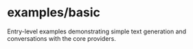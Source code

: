 # examples/basic

Entry-level examples demonstrating simple text generation and conversations with the core providers.
